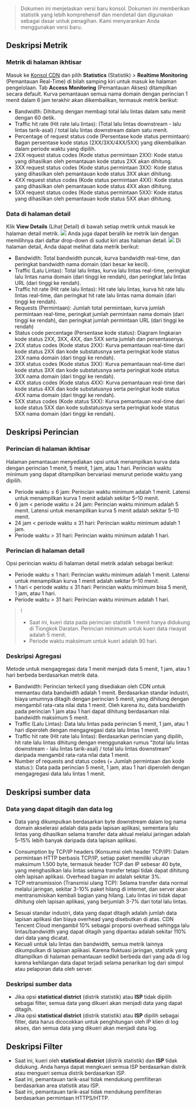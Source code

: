 >Dokumen ini menjelaskan versi baru konsol. Dokumen ini memberikan statistik yang lebih komprehensif dan mendetail dan digunakan sebagai dasar untuk penagihan. Kami menyarankan Anda menggunakan versi baru.
## Deskripsi Metrik
### Metrik di halaman ikhtisar
Masuk ke [Konsol CDN](https://console.cloud.tencent.com/cdn) dan pilih **Statistics** (Statistik) > **Realtime Monitoring** (Pemantauan Real-Time) di bilah samping kiri untuk masuk ke halaman pengelolaan. Tab **Access Monitoring** (Pemantauan Akses) ditampilkan secara default. Kurva pemantauan semua nama domain dengan perincian 1 menit dalam 6 jam terakhir akan dikembalikan, termasuk metrik berikut:
+ Bandwidth: Dihitung dengan membagi total lalu lintas dalam satu menit dengan 60 detik.
+ Traffic hit rate (Hit rate lalu lintas): (Total lalu lintas downstream - lalu lintas tarik-asal) / total lalu lintas downstream dalam satu menit.
+ Percentage of request status code (Persentase kode status permintaan): Bagan persentase kode status (2XX/3XX/4XX/5XX) yang dikembalikan dalam periode waktu yang dipilih.
+ 2XX request status codes (Kode status permintaan 2XX): Kode status yang dihasilkan oleh pemantauan kode status 2XX akan dihitung.
+ 3XX request status codes (Kode status permintaan 3XX): Kode status yang dihasilkan oleh pemantauan kode status 3XX akan dihitung.
+ 4XX request status codes (Kode status permintaan 4XX): Kode status yang dihasilkan oleh pemantauan kode status 4XX akan dihitung.
+ 5XX request status codes (Kode status permintaan 5XX): Kode status yang dihasilkan oleh pemantauan kode status 5XX akan dihitung.

### Data di halaman detail
Klik **View Details** (Lihat Detail) di bawah setiap metrik untuk masuk ke halaman detail metrik.
![](https://main.qcloudimg.com/raw/3aae6ee3d47dadae74ca59667b6d7310.png)
Anda juga dapat beralih ke metrik lain dengan memilihnya dari daftar drop-down di sudut kiri atas halaman detail.
![](https://main.qcloudimg.com/raw/5262321ca413e2a24274a0d0fe086263.png)
Di halaman detail, Anda dapat melihat data metrik berikut:
+ Bandwidth: Total bandwidth puncak, kurva bandwidth real-time, dan peringkat bandwidth nama domain (dari besar ke kecil).
+ Traffic (Lalu Lintas): Total lalu lintas, kurva lalu lintas real-time, peringkat lalu lintas nama domain (dari tinggi ke rendah), dan peringkat lalu lintas URL (dari tinggi ke rendah).
+ Traffic hit rate (Hit rate lalu lintas): Hit rate lalu lintas, kurva hit rate lalu lintas real-time, dan peringkat hit rate lalu lintas nama domain (dari tinggi ke rendah).
+ Requests (Permintaan): Jumlah total permintaan, kurva jumlah permintaan real-time, peringkat jumlah permintaan nama domain (dari tinggi ke rendah), dan peringkat jumlah permintaan URL (dari tinggi ke rendah)
+ Status code percentage (Persentase kode status): Diagram lingkaran kode status 2XX, 3XX, 4XX, dan 5XX serta jumlah dan persentasenya.
+ 2XX status codes (Kode status 2XX): Kurva pemantauan real-time dari kode status 2XX dan kode substatusnya serta peringkat kode status 2XX nama domain (dari tinggi ke rendah).
+ 3XX status codes (Kode status 3XX): Kurva pemantauan real-time dari kode status 3XX dan kode substatusnya serta peringkat kode status 3XX nama domain (dari tinggi ke rendah).
+ 4XX status codes (Kode status 4XX): Kurva pemantauan real-time dari kode status 4XX dan kode substatusnya serta peringkat kode status 4XX nama domain (dari tinggi ke rendah).
+ 5XX status codes (Kode status 5XX): Kurva pemantauan real-time dari kode status 5XX dan kode substatusnya serta peringkat kode status 5XX nama domain (dari tinggi ke rendah).


## Deskripsi Perincian
### Perincian di halaman ikhtisar
Halaman pemantauan menyediakan opsi untuk menampilkan kurva data dengan perincian 1 menit, 5 menit, 1 jam, atau 1 hari. Perincian waktu minimum yang dapat ditampilkan bervariasi menurut periode waktu yang dipilih.
+ Periode waktu ≤ 6 jam: Perincian waktu minimum adalah 1 menit. Latensi untuk menampilkan kurva 1 menit adalah sekitar 5–10 menit.
+ 6 jam < periode waktu ≤ 24 jam: Perincian waktu minimum adalah 5 menit. Latensi untuk menampilkan kurva 5 menit adalah sekitar 5–10 menit.
+ 24 jam < periode waktu ≤ 31 hari: Perincian waktu minimum adalah 1 jam.
+ Periode waktu > 31 hari: Perincian waktu minimum adalah 1 hari.


### Perincian di halaman detail
Opsi perincian waktu di halaman detail metrik adalah sebagai berikut:
+ Periode waktu ≤ 1 hari: Perincian waktu minimum adalah 1 menit. Latensi untuk menampilkan kurva 1 menit adalah sekitar 5–10 menit.
+ 1 hari < periode waktu ≤ 31 hari: Perincian waktu minimum bisa 5 menit, 1 jam, atau 1 hari.
+ Periode waktu > 31 hari: Perincian waktu minimum adalah 1 hari.

>!
>- Saat ini, kueri data pada perincian statistik 1 menit hanya didukung di Tiongkok Daratan. Perincian minimum untuk kueri data riwayat adalah 5 menit.
>- Periode waktu maksimum untuk kueri adalah 90 hari.


### Deskripsi Agregasi
Metode untuk mengagregasi data 1 menit menjadi data 5 menit, 1 jam, atau 1 hari berbeda berdasarkan metrik data.
+ Bandwidth: Perincian terkecil yang disediakan oleh CDN untuk memantau data bandwidth adalah 1 menit. Berdasarkan standar industri, biaya umumnya ditagih dengan perincian 5 menit, yang dihitung dengan mengambil rata-rata nilai data 1 menit. Oleh karena itu, data bandwidth pada perincian 1 jam atau 1 hari dapat dihitung berdasarkan nilai bandwidth maksimum 5 menit.
+ Traffic (Lalu Lintas): Data lalu lintas pada perincian 5 menit, 1 jam, atau 1 hari diperoleh dengan mengagregasi data lalu lintas 1 menit.
+ Traffic hit rate (Hit rate lalu lintas): Berdasarkan perincian yang dipilih, hit rate lalu lintas dihitung dengan menggunakan rumus “(total lalu lintas downstream - lalu lintas tarik-asal) / total lalu lintas downstream" daripada mengambil rata-rata nilai data 1 menit.
+ Number of requests and status codes (+ Jumlah permintaan dan kode status:): Data pada perincian 5 menit, 1 jam, atau 1 hari diperoleh dengan mengagregasi data lalu lintas 1 menit.


## Deskripsi sumber data
### Data yang dapat ditagih dan data log
- Data yang dikumpulkan berdasarkan byte downstream dalam log nama domain akselerasi adalah data pada lapisan aplikasi, sementara lalu lintas yang dihasilkan selama transfer data aktual melalui jaringan adalah 5–15% lebih banyak daripada data lapisan aplikasi.
 + Consumption by TCP/IP headers (Konsumsi oleh header TCP/IP): Dalam permintaan HTTP berbasis TCP/IP, setiap paket memiliki ukuran maksimum 1.500 byte, termasuk header TCP dan IP sebesar 40 byte, yang menghasilkan lalu lintas selama transfer tetapi tidak dapat dihitung oleh lapisan aplikasi. Overhead bagian ini adalah sekitar 3%.
 + TCP retransmission (Transmisi ulang TCP): Selama transfer data normal melalui jaringan, sekitar 3-10% paket hilang di internet, dan server akan mentransmisikan kembali bagian yang hilang. Lalu lintas ini tidak dapat dihitung oleh lapisan aplikasi, yang berjumlah 3-7% dari total lalu lintas.
- Sesuai standar industri, data yang dapat ditagih adalah jumlah data lapisan aplikasi dan biaya overhead yang disebutkan di atas. CDN Tencent Cloud mengambil 10% sebagai proporsi overhead sehingga lalu lintas/bandwidth yang dapat ditagih yang dipantau adalah sekitar 110% dari data yang dicatat.
- Kecuali untuk lalu lintas dan bandwidth, semua metrik lainnya dikumpulkan di lapisan aplikasi. Karena fluktuasi jaringan, statistik yang ditampilkan di halaman pemantauan sedikit berbeda dari yang ada di log karena kehilangan data dapat terjadi selama penarikan log dari simpul atau pelaporan data oleh server.

### Deskripsi sumber data
+ Jika opsi **statistical district** (distrik statistik) atau **ISP** tidak dipilih sebagai filter, semua data yang dikueri akan menjadi data yang dapat ditagih.
+ Jika opsi **statistical district** (distrik statistik) atau **ISP** dipilih sebagai filter, data harus dicocokkan untuk penghitungan oleh IP klien di log akses, dan semua data yang dikueri akan menjadi data log.

## Deskripsi Filter
+ Saat ini, kueri oleh **statistical district** (distrik statistik) dan **ISP** tidak didukung. Anda hanya dapat mengkueri semua ISP berdasarkan distrik atau mengueri semua distrik berdasarkan ISP.
+ Saat ini, pemantauan tarik-asal tidak mendukung pemfilteran berdasarkan area statistik atau ISP.
+ Saat ini, pemantauan tarik-asal tidak mendukung pemfilteran berdasarkan permintaan HTTPS/HTTP.



